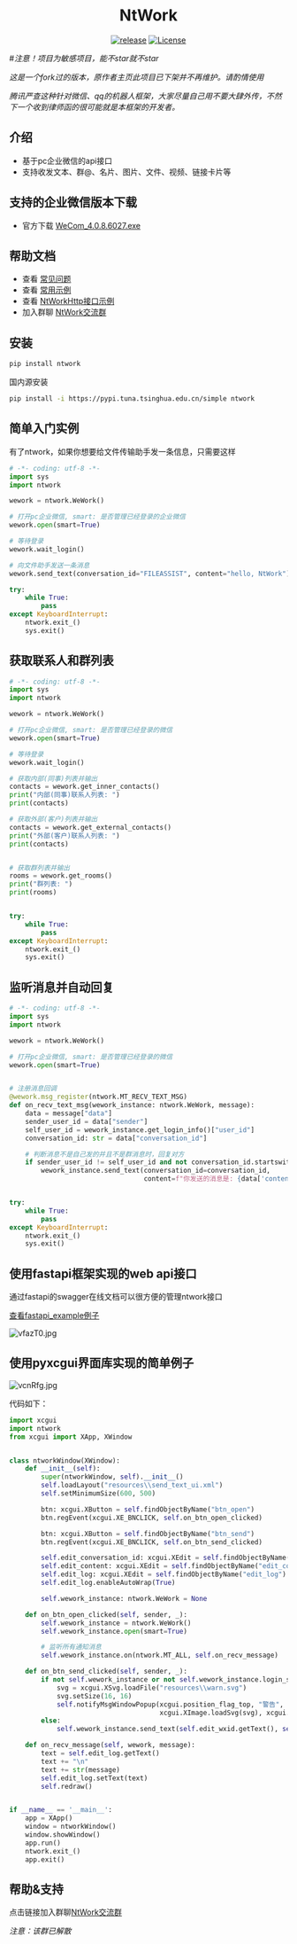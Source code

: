 <h1 align="center">NtWork</h1>
<p align="center">
    <a href="https://github.com/smallevilbeast/ntwork/releases"><img src="https://img.shields.io/badge/release-0.1.1-blue.svg?" alt="release"></a>
    <a href="https://opensource.org/licenses/MIT"><img src="https://img.shields.io/badge/License-MIT-brightgreen.svg?" alt="License"></a>
</p>



#*注意！项目为敏感项目，能不star就不star*

*这是一个fork过的版本，原作者主页此项目已下架并不再维护。请酌情使用*

_*腾讯严查这种针对微信、qq的机器人框架，大家尽量自己用不要大肆外传，不然下一个收到律师函的很可能就是本框架的开发者。*_

## 介绍

- 基于pc企业微信的api接口
- 支持收发文本、群@、名片、图片、文件、视频、链接卡片等
  
## 支持的企业微信版本下载
- 官方下载 [WeCom_4.0.8.6027.exe](https://dldir1.qq.com/wework/work_weixin/WeCom_4.0.8.6027.exe)

## 帮助文档
- 查看 [常见问题](docs/FAQ.md)
- 查看 [常用示例](examples)
- 查看 [NtWorkHttp接口示例](fastapi_example)  
- 加入群聊 [NtWork交流群](https://jq.qq.com/?_wv=1027&k=y8d0wpXJ)

## 安装

```bash
pip install ntwork
```
国内源安装
```bash
pip install -i https://pypi.tuna.tsinghua.edu.cn/simple ntwork
```

## 简单入门实例

有了ntwork，如果你想要给文件传输助手发一条信息，只需要这样

```python
# -*- coding: utf-8 -*-
import sys
import ntwork

wework = ntwork.WeWork()

# 打开pc企业微信, smart: 是否管理已经登录的企业微信
wework.open(smart=True)

# 等待登录
wework.wait_login()

# 向文件助手发送一条消息
wework.send_text(conversation_id="FILEASSIST", content="hello, NtWork")

try:
    while True:
        pass
except KeyboardInterrupt:
    ntwork.exit_()
    sys.exit()
```

## 获取联系人和群列表
```python
# -*- coding: utf-8 -*-
import sys
import ntwork

wework = ntwork.WeWork()

# 打开pc企业微信, smart: 是否管理已经登录的微信
wework.open(smart=True)

# 等待登录
wework.wait_login()

# 获取内部(同事)列表并输出
contacts = wework.get_inner_contacts()
print("内部(同事)联系人列表: ")
print(contacts)

# 获取外部(客户)列表并输出
contacts = wework.get_external_contacts()
print("外部(客户)联系人列表: ")
print(contacts)


# 获取群列表并输出
rooms = wework.get_rooms()
print("群列表: ")
print(rooms)


try:
    while True:
        pass
except KeyboardInterrupt:
    ntwork.exit_()
    sys.exit()
```

## 监听消息并自动回复

```python
# -*- coding: utf-8 -*-
import sys
import ntwork

wework = ntwork.WeWork()

# 打开pc企业微信, smart: 是否管理已经登录的微信
wework.open(smart=True)


# 注册消息回调
@wework.msg_register(ntwork.MT_RECV_TEXT_MSG)
def on_recv_text_msg(wework_instance: ntwork.WeWork, message):
    data = message["data"]
    sender_user_id = data["sender"]
    self_user_id = wework_instance.get_login_info()["user_id"]
    conversation_id: str = data["conversation_id"]

    # 判断消息不是自己发的并且不是群消息时，回复对方
    if sender_user_id != self_user_id and not conversation_id.startswith("R:"):
        wework_instance.send_text(conversation_id=conversation_id, 
                                  content=f"你发送的消息是: {data['content']}")


try:
    while True:
        pass
except KeyboardInterrupt:
    ntwork.exit_()
    sys.exit()
```

## 使用fastapi框架实现的web api接口

通过fastapi的swagger在线文档可以很方便的管理ntwork接口

[查看fastapi_example例子](./fastapi_example)

![vfazT0.jpg](https://s1.ax1x.com/2022/09/06/v7zFv4.jpg)


## 使用pyxcgui界面库实现的简单例子

![vcnRfg.jpg](https://s1.ax1x.com/2022/09/06/v7vWT0.jpg)

代码如下：

```python
import xcgui
import ntwork
from xcgui import XApp, XWindow


class ntworkWindow(XWindow):
    def __init__(self):
        super(ntworkWindow, self).__init__()
        self.loadLayout("resources\\send_text_ui.xml")
        self.setMinimumSize(600, 500)

        btn: xcgui.XButton = self.findObjectByName("btn_open")
        btn.regEvent(xcgui.XE_BNCLICK, self.on_btn_open_clicked)

        btn: xcgui.XButton = self.findObjectByName("btn_send")
        btn.regEvent(xcgui.XE_BNCLICK, self.on_btn_send_clicked)

        self.edit_conversation_id: xcgui.XEdit = self.findObjectByName("edit_conversation_id")
        self.edit_content: xcgui.XEdit = self.findObjectByName("edit_content")
        self.edit_log: xcgui.XEdit = self.findObjectByName("edit_log")
        self.edit_log.enableAutoWrap(True)

        self.wework_instance: ntwork.WeWork = None

    def on_btn_open_clicked(self, sender, _):
        self.wework_instance = ntwork.WeWork()
        self.wework_instance.open(smart=True)

        # 监听所有通知消息
        self.wework_instance.on(ntwork.MT_ALL, self.on_recv_message)

    def on_btn_send_clicked(self, sender, _):
        if not self.wework_instance or not self.wework_instance.login_status:
            svg = xcgui.XSvg.loadFile("resources\\warn.svg")
            svg.setSize(16, 16)
            self.notifyMsgWindowPopup(xcgui.position_flag_top, "警告", "请先打开并登录微信",
                                      xcgui.XImage.loadSvg(svg), xcgui.notifyMsg_skin_warning)
        else:
            self.wework_instance.send_text(self.edit_wxid.getText(), self.edit_content.getText())

    def on_recv_message(self, wework, message):
        text = self.edit_log.getText()
        text += "\n"
        text += str(message)
        self.edit_log.setText(text)
        self.redraw()


if __name__ == '__main__':
    app = XApp()
    window = ntworkWindow()
    window.showWindow()
    app.run()
    ntwork.exit_()
    app.exit()
```

帮助&支持
-------------------------
点击链接加入群聊[NtWork交流群](https://jq.qq.com/?_wv=1027&k=y8d0wpXJ)

*注意：该群已解散*
